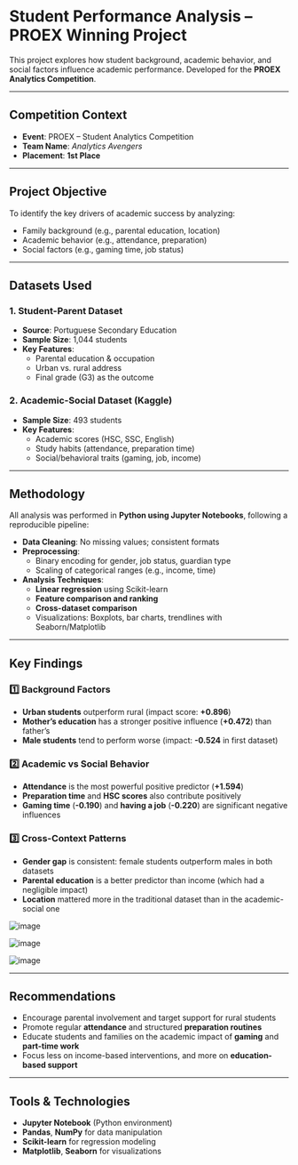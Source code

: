 
# Student Performance Analysis – PROEX Winning Project

This project explores how student background, academic behavior, and social factors influence academic performance. Developed for the **PROEX Analytics Competition**.

---

## Competition Context

- **Event**: PROEX – Student Analytics Competition  
- **Team Name**: *Analytics Avengers*  
- **Placement**:  **1st Place**

---

##  Project Objective

To identify the key drivers of academic success by analyzing:
- Family background (e.g., parental education, location)
- Academic behavior (e.g., attendance, preparation)
- Social factors (e.g., gaming time, job status)

---

##  Datasets Used

### 1. **Student-Parent Dataset**
- **Source**: Portuguese Secondary Education
- **Sample Size**: 1,044 students
- **Key Features**:
  - Parental education & occupation
  - Urban vs. rural address
  - Final grade (G3) as the outcome

### 2. **Academic-Social Dataset** (Kaggle)
- **Sample Size**: 493 students
- **Key Features**:
  - Academic scores (HSC, SSC, English)
  - Study habits (attendance, preparation time)
  - Social/behavioral traits (gaming, job, income)

---

##  Methodology

All analysis was performed in **Python using Jupyter Notebooks**, following a reproducible pipeline:

- **Data Cleaning**: No missing values; consistent formats
- **Preprocessing**:
  - Binary encoding for gender, job status, guardian type
  - Scaling of categorical ranges (e.g., income, time)
- **Analysis Techniques**:
  - **Linear regression** using Scikit-learn
  - **Feature comparison and ranking**
  - **Cross-dataset comparison**
  - Visualizations: Boxplots, bar charts, trendlines with Seaborn/Matplotlib

---

## Key Findings

### 1️⃣ Background Factors
- **Urban students** outperform rural (impact score: **+0.896**)
- **Mother’s education** has a stronger positive influence (**+0.472**) than father’s
- **Male students** tend to perform worse (impact: **-0.524** in first dataset)

### 2️⃣ Academic vs Social Behavior
- **Attendance** is the most powerful positive predictor (**+1.594**)
- **Preparation time** and **HSC scores** also contribute positively
- **Gaming time** (**-0.190**) and **having a job** (**-0.220**) are significant negative influences

### 3️⃣ Cross-Context Patterns
- **Gender gap** is consistent: female students outperform males in both datasets
- **Parental education** is a better predictor than income (which had a negligible impact)
- **Location** mattered more in the traditional dataset than in the academic-social one


![image](https://github.com/user-attachments/assets/b3796672-0e0d-495e-b39e-09f04014bca0)


![image](https://github.com/user-attachments/assets/beb3dec8-b63b-4515-a42e-2bf4fabf08a1)


![image](https://github.com/user-attachments/assets/fab64a59-10e9-4740-b868-d1863e365d61)

---

##  Recommendations

- Encourage parental involvement and target support for rural students
- Promote regular **attendance** and structured **preparation routines**
- Educate students and families on the academic impact of **gaming** and **part-time work**
- Focus less on income-based interventions, and more on **education-based support**

---

## Tools & Technologies

- **Jupyter Notebook** (Python environment)
- **Pandas**, **NumPy** for data manipulation
- **Scikit-learn** for regression modeling
- **Matplotlib**, **Seaborn** for visualizations



